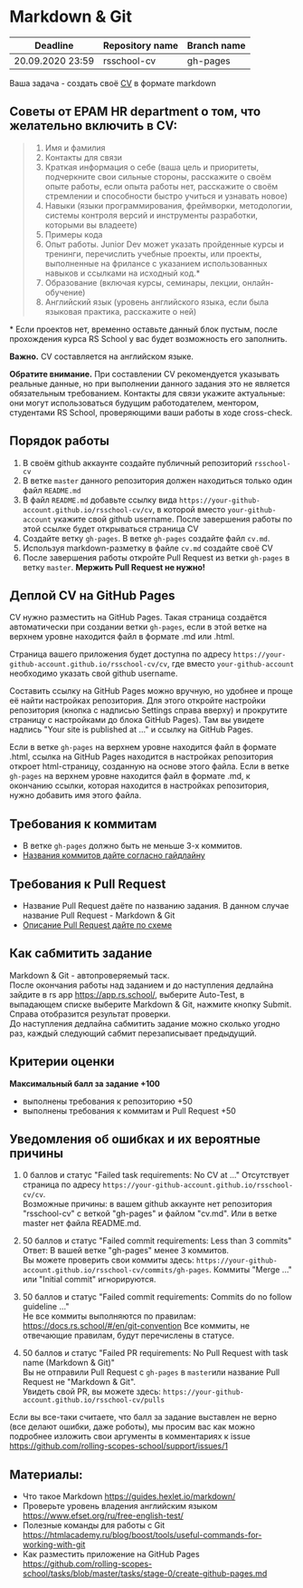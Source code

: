 # Markdown & Git

| Deadline         | Repository name | Branch name |
| ---------------- | --------------- | ----------- |
| 20.09.2020 23:59 | rsschool-cv     | gh-pages    |

Ваша задача - создать своё [CV](https://ru.wikipedia.org/wiki/Curriculum_vitae) в формате markdown

## Советы от EPAM HR department о том, что желательно включить в CV:

> 1. Имя и фамилия
> 2. Контакты для связи
> 3. Краткая информация о себе (ваша цель и приоритеты, подчеркните свои сильные стороны, расскажите о своём опыте работы, если опыта работы нет, расскажите о своём стремлении и способности быстро учиться и узнавать новое)
> 4. Навыки (языки программирования, фреймворки, методологии, системы контроля версий и инструменты разработки, которыми вы владеете)
> 5. Примеры кода
> 6. Опыт работы. Junior Dev может указать пройденные курсы и тренинги, перечислить учебные проекты, или проекты, выполненные на фрилансе с указанием использованных навыков и ссылками на исходный код.\*
> 7. Образование (включая курсы, семинары, лекции, онлайн-обучение)
> 8. Английский язык (уровень английского языка, если была языковая практика, расскажите о ней)

\* Если проектов нет, временно оставьте данный блок пустым, после прохождения курса RS School у вас будет возможность его заполнить.

**Важно.** CV составляется на английском языке.

**Обратите внимание.** При составлении CV рекомендуется указывать реальные данные, но при выполнении данного задания это не является обязательным требованием. Контакты для связи укажите актуальные: они могут использоваться будущим работодателем, ментором, студентами RS School, проверяющими ваши работы в ходе cross-check.

## Порядок работы

1. В своём github аккаунте создайте публичный репозиторий `rsschool-cv`
2. В ветке `master` данного репозитория должен находиться только один файл `README.md`
3. В файл `README.md` добавьте ссылку вида `https://your-github-account.github.io/rsschool-cv/cv`, в которой вместо `your-github-account` укажите свой github username. После завершения работы по этой ссылке будет открываться страница CV
4. Создайте ветку `gh-pages`. В ветке `gh-pages` создайте файл `cv.md`.
5. Используя markdown-разметку в файле `cv.md` создайте своё CV
6. После завершения работы откройте Pull Request из ветки `gh-pages` в ветку `master`. **Мержить Pull Request не нужно!**

## Деплой CV на GitHub Pages

CV нужно разместить на GitHub Pages. Такая страница создаётся автоматически при создании ветки `gh-pages`, если в этой ветке на верхнем уровне находится файл в формате .md или .html.

Страница вашего приложения будет доступна по адресу `https://your-github-account.github.io/rsschool-cv/cv`, где вместо `your-github-account` необходимо указать свой github username.

Составить ссылку на GitHub Pages можно вручную, но удобнее и проще её найти настройках репозитория. Для этого откройте настройки репозитория (кнопка с надписью Settings справа вверху) и прокрутите страницу с настройками до блока GitHub Pages). Там вы увидете надпись "Your site is published at ..." и ссылку на GitHub Pages.

Если в ветке `gh-pages` на верхнем уровне находится файл в формате .html, ссылка на GitHub Pages находится в настройках репозитория откроет html-страницу, созданную на основе этого файла. Если в ветке `gh-pages` на верхнем уровне находится файл в формате .md, к окончанию ссылки, которая находится в настройках репозитория, нужно добавить имя этого файла.

## Требования к коммитам

- В ветке `gh-pages` должно быть не меньше 3-х коммитов.
- [Названия коммитов дайте согласно гайдлайну](https://docs.rs.school/#/git-convention)

## Требования к Pull Request

- Название Pull Request даёте по названию задания. В данном случае название Pull Request - Markdown & Git
- [Описание Pull Request дайте по схеме](https://docs.rs.school/#/stage2?id=Требования-к-pull-request-pr)

## Как сабмитить задание

Markdown & Git - автопроверяемый таск.  
После окончания работы над заданием и до наступления дедлайна зайдите в rs app https://app.rs.school/, выберите Auto-Test, в выпадающем списке выберите Markdown & Git, нажмите кнопку Submit. Справа отобразится результат проверки.  
До наступления дедлайна сабмитить задание можно сколько угодно раз, каждый следующий сабмит перезаписывает предыдущий.

## Критерии оценки

**Максимальный балл за задание +100**

- выполнены требования к репозиторию +50
- выполнены требования к коммитам и Pull Request +50

## Уведомления об ошибках и их вероятные причины

1. 0 баллов и статус "Failed task requirements: No CV at ..."
   Отсутствует страница по адресу `https://your-github-account.github.io/rsschool-cv/cv`.  
   Возможные причины: в вашем github аккаунте нет репозитория "rsschool-cv" с веткой "gh-pages" и файлом "cv.md". Или в ветке master нет файла README.md.

2. 50 баллов и статус "Failed commit requirements: Less than 3 commits"  
   Ответ: В вашей ветке "gh-pages" менее 3 коммитов.  
   Вы можете проверить свои коммиты здесь: `https://your-github-account.github.io/rsschool-cv/commits/gh-pages`. Коммиты "Merge ..." или "Initial commit" игнорируются.

3. 50 баллов и статус "Failed commit requirements: Commits do no follow guideline ..."  
   Не все коммиты выполняются по правилам: https://docs.rs.school/#/en/git-convention Все коммиты, не отвечающие правилам, будут перечислены в статусе.

4. 50 баллов и статус "Failed PR requirements: No Pull Request with task name (Markdown & Git)"  
   Вы не отправили Pull Request с `gh-pages` в `master`или название Pull Request не "Markdown & Git".  
   Увидеть свой PR, вы можете здесь: `https://your-github-account.github.io/rsschool-cv/pulls`

Если вы все-таки считаете, что балл за задание выставлен не верно (все делают ошибки, даже роботы), мы просим вас как можно подробнее изложить свои аргументы в комментариях к issue https://github.com/rolling-scopes-school/support/issues/1

## Материалы:

- Что такое Markdown https://guides.hexlet.io/markdown/
- Проверьте уровень владения английским языком https://www.efset.org/ru/free-english-test/
- Полезные команды для работы с Git https://htmlacademy.ru/blog/boost/tools/useful-commands-for-working-with-git
- Как разместить приложение на GitHub Pages https://github.com/rolling-scopes-school/tasks/blob/master/tasks/stage-0/create-github-pages.md
